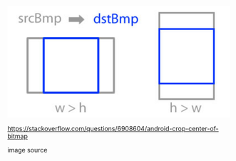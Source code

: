 <img src="NBKOf.jpg" width=500 />

https://stackoverflow.com/questions/6908604/android-crop-center-of-bitmap

image source